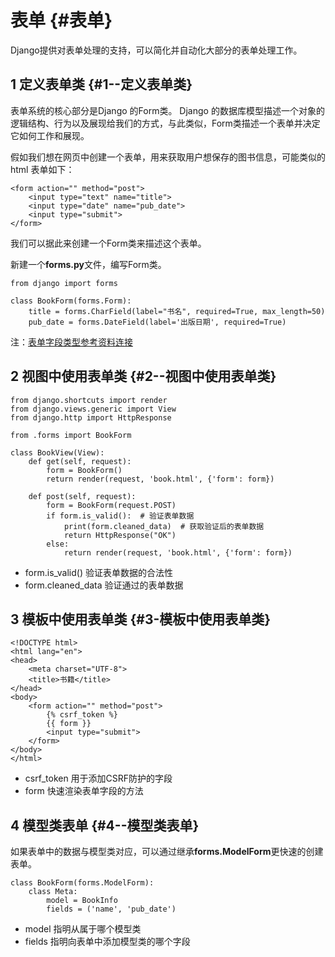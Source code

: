 # 表单 {#表单}

Django提供对表单处理的支持，可以简化并自动化大部分的表单处理工作。

## 1 定义表单类 {#1--定义表单类}

表单系统的核心部分是Django 的Form类。 Django 的数据库模型描述一个对象的逻辑结构、行为以及展现给我们的方式，与此类似，Form类描述一个表单并决定它如何工作和展现。

假如我们想在网页中创建一个表单，用来获取用户想保存的图书信息，可能类似的html 表单如下：

```
<form action="" method="post">
    <input type="text" name="title">
    <input type="date" name="pub_date">
    <input type="submit">
</form>
```

我们可以据此来创建一个Form类来描述这个表单。

新建一个**forms.py**文件，编写Form类。

```
from django import forms

class BookForm(forms.Form):
    title = forms.CharField(label="书名", required=True, max_length=50)
    pub_date = forms.DateField(label='出版日期', required=True)
```

注：[表单字段类型参考资料连接](https://yiyibooks.cn/xx/Django_1.11.6/ref/forms/fields.html)

## 2 视图中使用表单类 {#2--视图中使用表单类}

```
from django.shortcuts import render
from django.views.generic import View
from django.http import HttpResponse

from .forms import BookForm

class BookView(View):
    def get(self, request):
        form = BookForm()
        return render(request, 'book.html', {'form': form})

    def post(self, request):
        form = BookForm(request.POST)
        if form.is_valid():  # 验证表单数据
            print(form.cleaned_data)  # 获取验证后的表单数据
            return HttpResponse("OK")
        else:
            return render(request, 'book.html', {'form': form})
```

* form.is\_valid\(\) 验证表单数据的合法性
* form.cleaned\_data 验证通过的表单数据

## 3 模板中使用表单类 {#3-模板中使用表单类}

```
<!DOCTYPE html>
<html lang="en">
<head>
    <meta charset="UTF-8">
    <title>书籍</title>
</head>
<body>
    <form action="" method="post">
        {% csrf_token %}
        {{ form }}
        <input type="submit">
    </form>
</body>
</html>
```

* csrf\_token 用于添加CSRF防护的字段
* form 快速渲染表单字段的方法

## 4 模型类表单 {#4--模型类表单}

如果表单中的数据与模型类对应，可以通过继承**forms.ModelForm**更快速的创建表单。

```
class BookForm(forms.ModelForm):
    class Meta:
        model = BookInfo
        fields = ('name', 'pub_date')
```

* model 指明从属于哪个模型类
* fields 指明向表单中添加模型类的哪个字段



